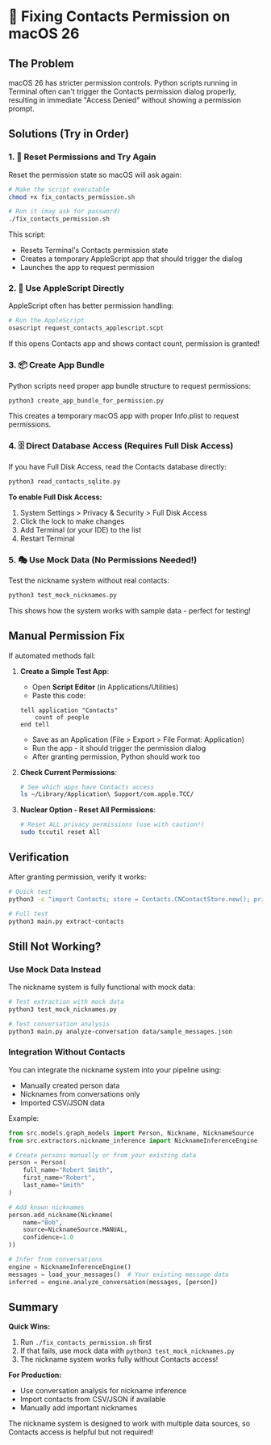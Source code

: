 # 🔧 Fixing Contacts Permission on macOS 26

## The Problem

macOS 26 has stricter permission controls. Python scripts running in Terminal often can't trigger the Contacts permission dialog properly, resulting in immediate "Access Denied" without showing a permission prompt.

## Solutions (Try in Order)

### 1. 🔄 Reset Permissions and Try Again

Reset the permission state so macOS will ask again:

```bash
# Make the script executable
chmod +x fix_contacts_permission.sh

# Run it (may ask for password)
./fix_contacts_permission.sh
```

This script:
- Resets Terminal's Contacts permission state
- Creates a temporary AppleScript app that should trigger the dialog
- Launches the app to request permission

### 2. 📝 Use AppleScript Directly

AppleScript often has better permission handling:

```bash
# Run the AppleScript
osascript request_contacts_applescript.scpt
```

If this opens Contacts app and shows contact count, permission is granted!

### 3. 📦 Create App Bundle

Python scripts need proper app bundle structure to request permissions:

```bash
python3 create_app_bundle_for_permission.py
```

This creates a temporary macOS app with proper Info.plist to request permissions.

### 4. 🗄️ Direct Database Access (Requires Full Disk Access)

If you have Full Disk Access, read the Contacts database directly:

```bash
python3 read_contacts_sqlite.py
```

**To enable Full Disk Access:**
1. System Settings > Privacy & Security > Full Disk Access
2. Click the lock to make changes
3. Add Terminal (or your IDE) to the list
4. Restart Terminal

### 5. 🎭 Use Mock Data (No Permissions Needed!)

Test the nickname system without real contacts:

```bash
python3 test_mock_nicknames.py
```

This shows how the system works with sample data - perfect for testing!

## Manual Permission Fix

If automated methods fail:

1. **Create a Simple Test App**:
   - Open **Script Editor** (in Applications/Utilities)
   - Paste this code:
   ```applescript
   tell application "Contacts"
       count of people
   end tell
   ```
   - Save as an Application (File > Export > File Format: Application)
   - Run the app - it should trigger the permission dialog
   - After granting permission, Python should work too

2. **Check Current Permissions**:
   ```bash
   # See which apps have Contacts access
   ls ~/Library/Application\ Support/com.apple.TCC/
   ```

3. **Nuclear Option - Reset All Permissions**:
   ```bash
   # Reset ALL privacy permissions (use with caution!)
   sudo tccutil reset All
   ```

## Verification

After granting permission, verify it works:

```bash
# Quick test
python3 -c "import Contacts; store = Contacts.CNContactStore.new(); print('✅ Contacts access working!')"

# Full test
python3 main.py extract-contacts
```

## Still Not Working?

### Use Mock Data Instead

The nickname system is fully functional with mock data:

```bash
# Test extraction with mock data
python3 test_mock_nicknames.py

# Test conversation analysis
python3 main.py analyze-conversation data/sample_messages.json
```

### Integration Without Contacts

You can integrate the nickname system into your pipeline using:
- Manually created person data
- Nicknames from conversations only
- Imported CSV/JSON data

Example:
```python
from src.models.graph_models import Person, Nickname, NicknameSource
from src.extractors.nickname_inference import NicknameInferenceEngine

# Create persons manually or from your existing data
person = Person(
    full_name="Robert Smith",
    first_name="Robert",
    last_name="Smith"
)

# Add known nicknames
person.add_nickname(Nickname(
    name="Bob",
    source=NicknameSource.MANUAL,
    confidence=1.0
))

# Infer from conversations
engine = NicknameInferenceEngine()
messages = load_your_messages()  # Your existing message data
inferred = engine.analyze_conversation(messages, [person])
```

## Summary

**Quick Wins:**
1. Run `./fix_contacts_permission.sh` first
2. If that fails, use mock data with `python3 test_mock_nicknames.py`
3. The nickname system works fully without Contacts access!

**For Production:**
- Use conversation analysis for nickname inference
- Import contacts from CSV/JSON if available
- Manually add important nicknames

The nickname system is designed to work with multiple data sources, so Contacts access is helpful but not required!
